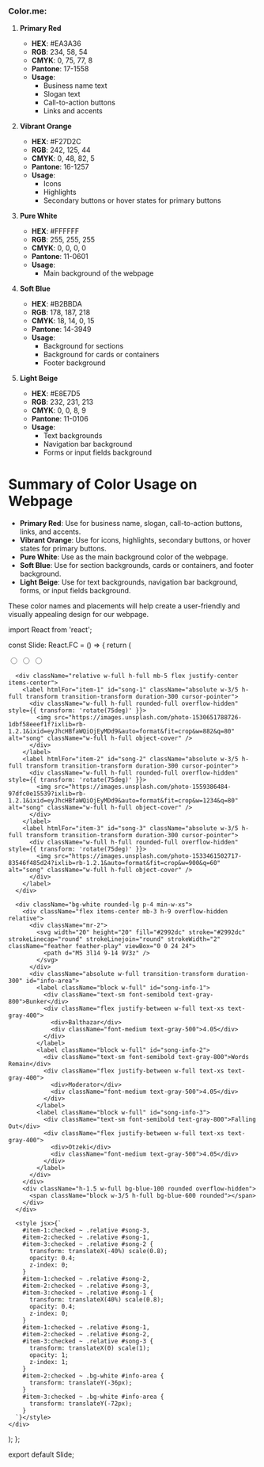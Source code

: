 ### Color.me:

1. **Primary Red**

   - **HEX**: #EA3A36
   - **RGB**: 234, 58, 54
   - **CMYK**: 0, 75, 77, 8
   - **Pantone**: 17-1558
   - **Usage**:
     - Business name text
     - Slogan text
     - Call-to-action buttons
     - Links and accents

2. **Vibrant Orange**

   - **HEX**: #F27D2C
   - **RGB**: 242, 125, 44
   - **CMYK**: 0, 48, 82, 5
   - **Pantone**: 16-1257
   - **Usage**:
     - Icons
     - Highlights
     - Secondary buttons or hover states for primary buttons

3. **Pure White**

   - **HEX**: #FFFFFF
   - **RGB**: 255, 255, 255
   - **CMYK**: 0, 0, 0, 0
   - **Pantone**: 11-0601
   - **Usage**:
     - Main background of the webpage

4. **Soft Blue**

   - **HEX**: #B2BBDA
   - **RGB**: 178, 187, 218
   - **CMYK**: 18, 14, 0, 15
   - **Pantone**: 14-3949
   - **Usage**:
     - Background for sections
     - Background for cards or containers
     - Footer background

5. **Light Beige**
   - **HEX**: #E8E7D5
   - **RGB**: 232, 231, 213
   - **CMYK**: 0, 0, 8, 9
   - **Pantone**: 11-0106
   - **Usage**:
     - Text backgrounds
     - Navigation bar background
     - Forms or input fields background

# Summary of Color Usage on Webpage

- **Primary Red**: Use for business name, slogan, call-to-action buttons, links, and accents.
- **Vibrant Orange**: Use for icons, highlights, secondary buttons, or hover states for primary buttons.
- **Pure White**: Use as the main background color of the webpage.
- **Soft Blue**: Use for section backgrounds, cards or containers, and footer background.
- **Light Beige**: Use for text backgrounds, navigation bar background, forms, or input fields background.

These color names and placements will help create a user-friendly and visually appealing design for our webpage.

import React from 'react';

const Slide: React.FC = () => {
return (
<div className="w-full max-w-2xl h-96 flex flex-col items-center justify-center">
<input type="radio" name="slider" id="item-1" defaultChecked className="hidden" />
<input type="radio" name="slider" id="item-2" className="hidden" />
<input type="radio" name="slider" id="item-3" className="hidden" />

      <div className="relative w-full h-full mb-5 flex justify-center items-center">
        <label htmlFor="item-1" id="song-1" className="absolute w-3/5 h-full transform transition-transform duration-300 cursor-pointer">
          <div className="w-full h-full rounded-full overflow-hidden" style={{ transform: 'rotate(75deg)' }}>
            <img src="https://images.unsplash.com/photo-1530651788726-1dbf58eeef1f?ixlib=rb-1.2.1&ixid=eyJhcHBfaWQiOjEyMDd9&auto=format&fit=crop&w=882&q=80" alt="song" className="w-full h-full object-cover" />
          </div>
        </label>
        <label htmlFor="item-2" id="song-2" className="absolute w-3/5 h-full transform transition-transform duration-300 cursor-pointer">
          <div className="w-full h-full rounded-full overflow-hidden" style={{ transform: 'rotate(75deg)' }}>
            <img src="https://images.unsplash.com/photo-1559386484-97dfc0e15539?ixlib=rb-1.2.1&ixid=eyJhcHBfaWQiOjEyMDd9&auto=format&fit=crop&w=1234&q=80" alt="song" className="w-full h-full object-cover" />
          </div>
        </label>
        <label htmlFor="item-3" id="song-3" className="absolute w-3/5 h-full transform transition-transform duration-300 cursor-pointer">
          <div className="w-full h-full rounded-full overflow-hidden" style={{ transform: 'rotate(75deg)' }}>
            <img src="https://images.unsplash.com/photo-1533461502717-83546f485d24?ixlib=rb-1.2.1&auto=format&fit=crop&w=900&q=60" alt="song" className="w-full h-full object-cover" />
          </div>
        </label>
      </div>

      <div className="bg-white rounded-lg p-4 min-w-xs">
        <div className="flex items-center mb-3 h-9 overflow-hidden relative">
          <div className="mr-2">
            <svg width="20" height="20" fill="#2992dc" stroke="#2992dc" strokeLinecap="round" strokeLinejoin="round" strokeWidth="2" className="feather feather-play" viewBox="0 0 24 24">
              <path d="M5 3l14 9-14 9V3z" />
            </svg>
          </div>
          <div className="absolute w-full transition-transform duration-300" id="info-area">
            <label className="block w-full" id="song-info-1">
              <div className="text-sm font-semibold text-gray-800">Bunker</div>
              <div className="flex justify-between w-full text-xs text-gray-400">
                <div>Balthazar</div>
                <div className="font-medium text-gray-500">4.05</div>
              </div>
            </label>
            <label className="block w-full" id="song-info-2">
              <div className="text-sm font-semibold text-gray-800">Words Remain</div>
              <div className="flex justify-between w-full text-xs text-gray-400">
                <div>Moderator</div>
                <div className="font-medium text-gray-500">4.05</div>
              </div>
            </label>
            <label className="block w-full" id="song-info-3">
              <div className="text-sm font-semibold text-gray-800">Falling Out</div>
              <div className="flex justify-between w-full text-xs text-gray-400">
                <div>Otzeki</div>
                <div className="font-medium text-gray-500">4.05</div>
              </div>
            </label>
          </div>
        </div>
        <div className="h-1.5 w-full bg-blue-100 rounded overflow-hidden">
          <span className="block w-3/5 h-full bg-blue-600 rounded"></span>
        </div>
      </div>

      <style jsx>{`
        #item-1:checked ~ .relative #song-3,
        #item-2:checked ~ .relative #song-1,
        #item-3:checked ~ .relative #song-2 {
          transform: translateX(-40%) scale(0.8);
          opacity: 0.4;
          z-index: 0;
        }
        #item-1:checked ~ .relative #song-2,
        #item-2:checked ~ .relative #song-3,
        #item-3:checked ~ .relative #song-1 {
          transform: translateX(40%) scale(0.8);
          opacity: 0.4;
          z-index: 0;
        }
        #item-1:checked ~ .relative #song-1,
        #item-2:checked ~ .relative #song-2,
        #item-3:checked ~ .relative #song-3 {
          transform: translateX(0) scale(1);
          opacity: 1;
          z-index: 1;
        }
        #item-2:checked ~ .bg-white #info-area {
          transform: translateY(-36px);
        }
        #item-3:checked ~ .bg-white #info-area {
          transform: translateY(-72px);
        }
      `}</style>
    </div>

);
};

export default Slide;
